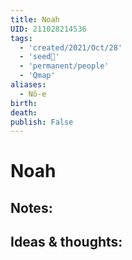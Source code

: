 ```yaml
---
title: Noah
UID: 211028214536
tags:
  - 'created/2021/Oct/28'
  - 'seed🥜'
  - 'permanent/people'
  - 'Qmap'
aliases:
  - Nô-e
birth: 
death: 
publish: False
---
```

# Noah

## Notes:


## Ideas & thoughts:
